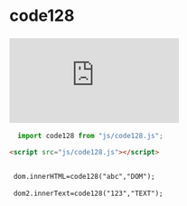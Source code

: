 # code128

### ![demo](http://www.wuweierwei.com/demo/barcode.html)

```javascript
  import code128 from "js/code128.js";
```

```html
<script src="js/code128.js"></script>
```

```html

 dom.innerHTML=code128("abc","DOM");
 
 dom2.innerText=code128("123","TEXT");
 
``` 
 

